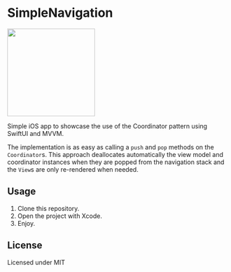# SimpleNavigation

<img src="https://niuware.github.io/public/assets/SimpleNavigation/demo.gif" width="200">

Simple iOS app to showcase the use of the Coordinator pattern using SwiftUI and MVVM.

The implementation is as easy as calling a `push` and `pop` methods on the `Coordinator`s. This approach deallocates automatically the view model and coordinator instances when they are popped from the navigation stack and the `View`s are only re-rendered when needed.

## Usage

1. Clone this repository.
2. Open the project with Xcode.
3. Enjoy.

## License

Licensed under MIT

